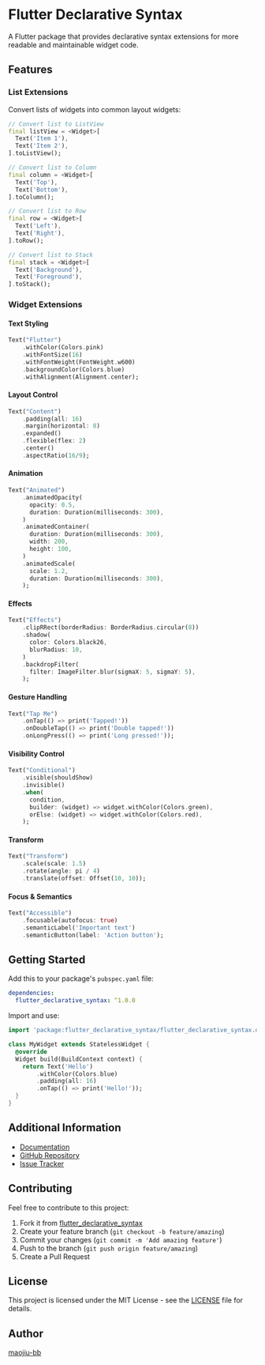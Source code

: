 # Flutter Declarative Syntax

A Flutter package that provides declarative syntax extensions for more readable and maintainable widget code.

## Features

### List Extensions

Convert lists of widgets into common layout widgets:

```dart
// Convert list to ListView
final listView = <Widget>[
  Text('Item 1'),
  Text('Item 2'),
].toListView();

// Convert list to Column
final column = <Widget>[
  Text('Top'),
  Text('Bottom'),
].toColumn();

// Convert list to Row
final row = <Widget>[
  Text('Left'),
  Text('Right'),
].toRow();

// Convert list to Stack
final stack = <Widget>[
  Text('Background'),
  Text('Foreground'),
].toStack();
```

### Widget Extensions

#### Text Styling

```dart
Text("Flutter")
    .withColor(Colors.pink)
    .withFontSize(16)
    .withFontWeight(FontWeight.w600)
    .backgroundColor(Colors.blue)
    .withAlignment(Alignment.center);
```

#### Layout Control

```dart
Text("Content")
    .padding(all: 16)
    .margin(horizontal: 8)
    .expanded()
    .flexible(flex: 2)
    .center()
    .aspectRatio(16/9);
```

#### Animation

```dart
Text("Animated")
    .animatedOpacity(
      opacity: 0.5,
      duration: Duration(milliseconds: 300),
    )
    .animatedContainer(
      duration: Duration(milliseconds: 300),
      width: 200,
      height: 100,
    )
    .animatedScale(
      scale: 1.2,
      duration: Duration(milliseconds: 300),
    );
```

#### Effects

```dart
Text("Effects")
    .clipRRect(borderRadius: BorderRadius.circular(8))
    .shadow(
      color: Colors.black26,
      blurRadius: 10,
    )
    .backdropFilter(
      filter: ImageFilter.blur(sigmaX: 5, sigmaY: 5),
    );
```

#### Gesture Handling

```dart
Text("Tap Me")
    .onTap(() => print('Tapped!'))
    .onDoubleTap(() => print('Double tapped!'))
    .onLongPress(() => print('Long pressed!'));
```

#### Visibility Control

```dart
Text("Conditional")
    .visible(shouldShow)
    .invisible()
    .when(
      condition,
      builder: (widget) => widget.withColor(Colors.green),
      orElse: (widget) => widget.withColor(Colors.red),
    );
```

#### Transform

```dart
Text("Transform")
    .scale(scale: 1.5)
    .rotate(angle: pi / 4)
    .translate(offset: Offset(10, 10));
```

#### Focus & Semantics

```dart
Text("Accessible")
    .focusable(autofocus: true)
    .semanticLabel('Important text')
    .semanticButton(label: 'Action button');
```

## Getting Started

Add this to your package's `pubspec.yaml` file:

```yaml
dependencies:
  flutter_declarative_syntax: ^1.0.0
```

Import and use:

```dart
import 'package:flutter_declarative_syntax/flutter_declarative_syntax.dart';

class MyWidget extends StatelessWidget {
  @override
  Widget build(BuildContext context) {
    return Text('Hello')
        .withColor(Colors.blue)
        .padding(all: 16)
        .onTap(() => print('Hello!'));
  }
}
```

## Additional Information

- [Documentation](https://pub.dev/packages/flutter_declarative_syntax)
- [GitHub Repository](https://github.com/maojiu-bb/flutter_declarative_syntax)
- [Issue Tracker](https://github.com/maojiu-bb/flutter_declarative_syntax/issues)

## Contributing

Feel free to contribute to this project:

1. Fork it from [flutter_declarative_syntax](https://github.com/maojiu-bb/flutter_declarative_syntax)
2. Create your feature branch (`git checkout -b feature/amazing`)
3. Commit your changes (`git commit -m 'Add amazing feature'`)
4. Push to the branch (`git push origin feature/amazing`)
5. Create a Pull Request

## License

This project is licensed under the MIT License - see the [LICENSE](LICENSE) file for details.

## Author

[maojiu-bb](https://github.com/maojiu-bb)
